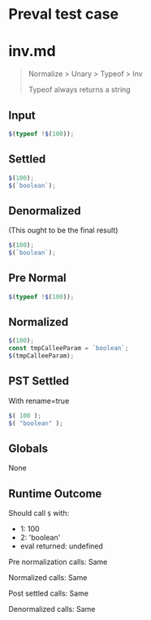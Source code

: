 # Preval test case

# inv.md

> Normalize > Unary > Typeof > Inv
>
> Typeof always returns a string

## Input

`````js filename=intro
$(typeof !$(100));
`````

## Settled


`````js filename=intro
$(100);
$(`boolean`);
`````

## Denormalized
(This ought to be the final result)

`````js filename=intro
$(100);
$(`boolean`);
`````

## Pre Normal


`````js filename=intro
$(typeof !$(100));
`````

## Normalized


`````js filename=intro
$(100);
const tmpCalleeParam = `boolean`;
$(tmpCalleeParam);
`````

## PST Settled
With rename=true

`````js filename=intro
$( 100 );
$( "boolean" );
`````

## Globals

None

## Runtime Outcome

Should call `$` with:
 - 1: 100
 - 2: 'boolean'
 - eval returned: undefined

Pre normalization calls: Same

Normalized calls: Same

Post settled calls: Same

Denormalized calls: Same
